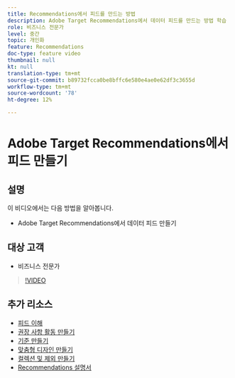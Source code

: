 ```yaml
---
title: Recommendations에서 피드를 만드는 방법
description: Adobe Target Recommendations에서 데이터 피드를 만드는 방법 학습
role: 비즈니스 전문가
level: 중간
topic: 개인화
feature: Recommendations
doc-type: feature video
thumbnail: null
kt: null
translation-type: tm+mt
source-git-commit: b89732fcca0be8bffc6e580e4ae0e62df3c3655d
workflow-type: tm+mt
source-wordcount: '78'
ht-degree: 12%

---
```



# Adobe Target Recommendations에서 피드 만들기

## 설명

이 비디오에서는 다음 방법을 알아봅니다.

* Adobe Target Recommendations에서 데이터 피드 만들기

## 대상 고객

* 비즈니스 전문가

>[!VIDEO](https://video.tv.adobe.com/v/27696?quality=12)

## 추가 리소스

* [피드 이해](understanding-feeds.md)
* [권장 사항 활동 만들기](create-a-recommendations-activity.md)
* [기준 만들기](create-criteria.md)
* [맞춤형 디자인 만들기](create-custom-designs.md)
* [컬렉션 및 제외 만들기](create-collections-and-exclusions.md)
* [Recommendations 설명서](https://docs.adobe.com/content/help/en/target/using/recommendations/recommendations.html)